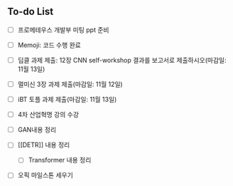 ## To-do List
- [ ] 프로메테우스 개발부 미팅 ppt 준비
- [ ] Memoji: 코드 수행 완료

- [ ] 딥클 과제 제출: 12장 CNN self-workshop 결과를 보고서로 제출하시오(마감일: 11월 13일)
- [ ] 멀미신 3장 과제 제출(마감일: 11월 12일)
- [ ] iBT 토플 과제 제출(마감일: 11월 13일)
- [ ] 4차 산업혁명 강의 수강



- [ ] GAN내용 정리
- [ ] [[DETR]] 내용 정리
	- [ ] Transformer 내용 정리

- [ ] 오픽 마일스톤 세우기
